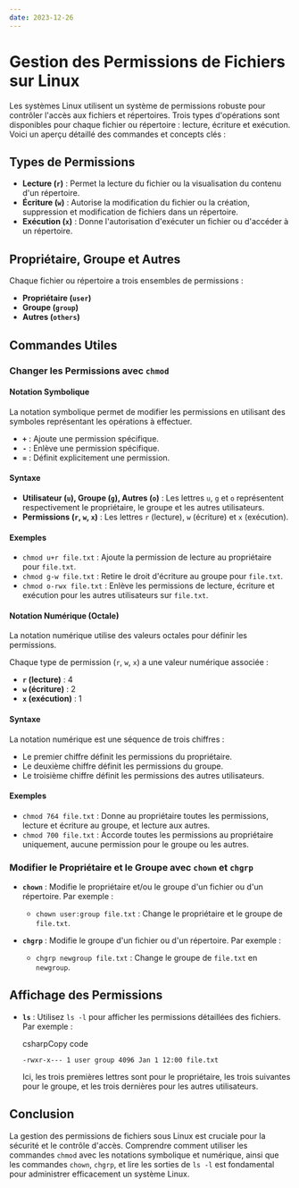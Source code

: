 ```yaml
---
date: 2023-12-26
---
```


# Gestion des Permissions de Fichiers sur Linux

Les systèmes Linux utilisent un système de permissions robuste pour contrôler l'accès aux fichiers et répertoires. Trois types d'opérations sont disponibles pour chaque fichier ou répertoire : lecture, écriture et exécution. Voici un aperçu détaillé des commandes et concepts clés :

## Types de Permissions

- **Lecture (`r`)** : Permet la lecture du fichier ou la visualisation du contenu d'un répertoire.
- **Écriture (`w`)** : Autorise la modification du fichier ou la création, suppression et modification de fichiers dans un répertoire.
- **Exécution (`x`)** : Donne l'autorisation d'exécuter un fichier ou d'accéder à un répertoire.

## Propriétaire, Groupe et Autres

Chaque fichier ou répertoire a trois ensembles de permissions :

- **Propriétaire (`user`)**
- **Groupe (`group`)**
- **Autres (`others`)**

## Commandes Utiles

### Changer les Permissions avec `chmod`

#### Notation Symbolique

La notation symbolique permet de modifier les permissions en utilisant des symboles représentant les opérations à effectuer.

- **`+`** : Ajoute une permission spécifique.
- **`-`** : Enlève une permission spécifique.
- **`=`** : Définit explicitement une permission.

#### Syntaxe

- **Utilisateur (`u`), Groupe (`g`), Autres (`o`)** : Les lettres `u`, `g` et `o` représentent respectivement le propriétaire, le groupe et les autres utilisateurs.
- **Permissions (`r`, `w`, `x`)** : Les lettres `r` (lecture), `w` (écriture) et `x` (exécution).

#### Exemples

- `chmod u+r file.txt` : Ajoute la permission de lecture au propriétaire pour `file.txt`.
- `chmod g-w file.txt` : Retire le droit d'écriture au groupe pour `file.txt`.
- `chmod o-rwx file.txt` : Enlève les permissions de lecture, écriture et exécution pour les autres utilisateurs sur `file.txt`.

#### Notation Numérique (Octale)

La notation numérique utilise des valeurs octales pour définir les permissions.

Chaque type de permission (`r`, `w`, `x`) a une valeur numérique associée :

- **`r` (lecture)** : 4
- **`w` (écriture)** : 2
- **`x` (exécution)** : 1

#### Syntaxe

La notation numérique est une séquence de trois chiffres :

- Le premier chiffre définit les permissions du propriétaire.
- Le deuxième chiffre définit les permissions du groupe.
- Le troisième chiffre définit les permissions des autres utilisateurs.

#### Exemples

- `chmod 764 file.txt` : Donne au propriétaire toutes les permissions, lecture et écriture au groupe, et lecture aux autres.
- `chmod 700 file.txt` : Accorde toutes les permissions au propriétaire uniquement, aucune permission pour le groupe ou les autres.

### Modifier le Propriétaire et le Groupe avec `chown` et `chgrp`

- **`chown`** : Modifie le propriétaire et/ou le groupe d'un fichier ou d'un répertoire. Par exemple :
    
    - `chown user:group file.txt` : Change le propriétaire et le groupe de `file.txt`.
- **`chgrp`** : Modifie le groupe d'un fichier ou d'un répertoire. Par exemple :
    
    - `chgrp newgroup file.txt` : Change le groupe de `file.txt` en `newgroup`.

## Affichage des Permissions

- **`ls`** : Utilisez `ls -l` pour afficher les permissions détaillées des fichiers. Par exemple :
    
    csharpCopy code
    
    `-rwxr-x--- 1 user group 4096 Jan 1 12:00 file.txt`
    
    Ici, les trois premières lettres sont pour le propriétaire, les trois suivantes pour le groupe, et les trois dernières pour les autres utilisateurs.

## Conclusion

La gestion des permissions de fichiers sous Linux est cruciale pour la sécurité et le contrôle d'accès. Comprendre comment utiliser les commandes `chmod` avec les notations symbolique et numérique, ainsi que les commandes `chown`, `chgrp`, et lire les sorties de `ls -l` est fondamental pour administrer efficacement un système Linux.
